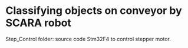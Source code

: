 # Classifying objects on conveyor by SCARA robot
Step_Control folder: source code Stm32F4 to control stepper motor.
